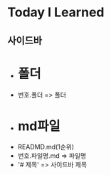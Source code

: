 # Today I Learned

## 사이드바
- # 폴더
- 번호.폴더 => 폴더
- # md파일
- READMD.md(1순위)
- 번호.파일명.md => 파일명
- '# 제목' => 사이드바 제목
